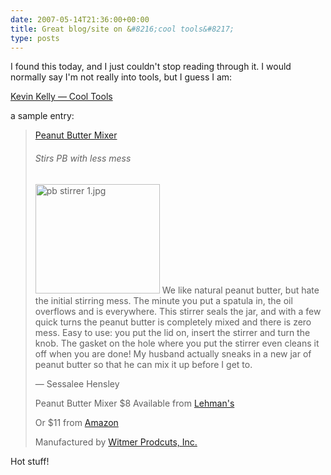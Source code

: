 ```yaml
---
date: 2007-05-14T21:36:00+00:00
title: Great blog/site on &#8216;cool tools&#8217;
type: posts
---
```

I found this today, and I just couldn't stop reading through it. I would normally say I'm not really into tools, but I guess I am:

<a title="http://www.kk.org/cooltools/index.php" href="http://www.kk.org/cooltools/index.php">Kevin Kelly &#8212; Cool Tools</a>



a sample entry:



> [Peanut Butter Mixer](http://www.kk.org/cooltools/archives/001674.php)
>
> ###### Stirs PB with less mess
>
> <img height="175" alt="pb stirrer 1.jpg" src="http://www.kk.org/cooltools/archives/pb%20stirrer%201.jpg" width="199" />
> We like natural peanut butter, but hate the initial stirring mess. The minute you put a spatula in, the oil overflows and is everywhere. This stirrer seals the jar, and with a few quick turns the peanut butter is completely mixed and there is zero mess. Easy to use: you put the lid on, insert the stirrer and turn the knob. The gasket on the hole where you put the stirrer even cleans it off when you are done! My husband actually sneaks in a new jar of peanut butter so that he can mix it up before I get to.
>
> &#8212; Sessalee Hensley
>
> Peanut Butter Mixer
> $8
> Available from [Lehman's](http://www.lehmans.com/shopping/product/detailmain.jsp?itemID=5912&itemType=PRODUCT&RS=1&keyword=peanut+butter)
>
> Or $11 from [Amazon](http://www.amazon.com/exec/obidos/ASIN/B000A3I3BA/ref=nosim/kkorg-20)
>
> Manufactured by [Witmer Prodcuts, Inc.](http://witmerproducts.com/)

Hot stuff!
